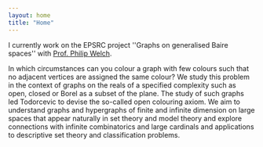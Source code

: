 ```yaml
---
layout: home
title: "Home"
---
```


I currently work on the EPSRC project ''Graphs on generalised Baire spaces'' with <a href="https://people.maths.bris.ac.uk/~mapdw/">Prof. Philip Welch</a>.
<!--The project aims to understand the structure of large graphs that satisfy topological conditions.-->
In which circumstances can you colour a graph with few colours such that no adjacent vertices are assigned the same colour?
We study this problem in the context of graphs on the reals of a specified complexity such as open, closed or Borel as a subset of the plane.
The study of such graphs led Todorcevic to devise the so-called open colouring axiom.
We aim to understand graphs and hypergraphs of finite and infinite dimension on large spaces that appear naturally in set theory and model theory and explore connections with infinite combinatorics and large cardinals and applications to descriptive set theory and classification problems. 
